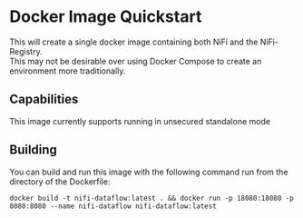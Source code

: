 # Docker Image Quickstart

This will create a single docker image containing both NiFi and the NiFi-Registry.  
This may not be desirable over using Docker Compose to create an environment more traditionally.

## Capabilities
This image currently supports running in unsecured standalone mode

## Building
You can build and run this image with the following command run from the directory of the Dockerfile:

    docker build -t nifi-dataflow:latest . && docker run -p 18080:18080 -p 8080:8080 --name nifi-dataflow nifi-dataflow:latest

